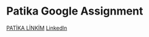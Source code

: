 ﻿# Patika Google Assignment
[PATİKA LİNKİM](https://app.patika.dev/verkillius)
[Linkedln](https://www.linkedin.com/in/berkecalli/)
